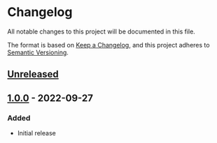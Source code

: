 # Changelog

All notable changes to this project will be documented in this file.

The format is based on [Keep a Changelog](https://keepachangelog.com/en/1.0.0/),
and this project adheres to [Semantic Versioning](https://semver.org/spec/v2.0.0.html).

## [Unreleased]

## [1.0.0] - 2022-09-27

### Added

- Initial release

[unreleased]: https://github.com/maxdeviant/serialize-killer/compare/v1.0.0...HEAD
[1.0.0]: https://github.com/maxdeviant/serialize-killer/compare/b5c820a...v1.0.0
